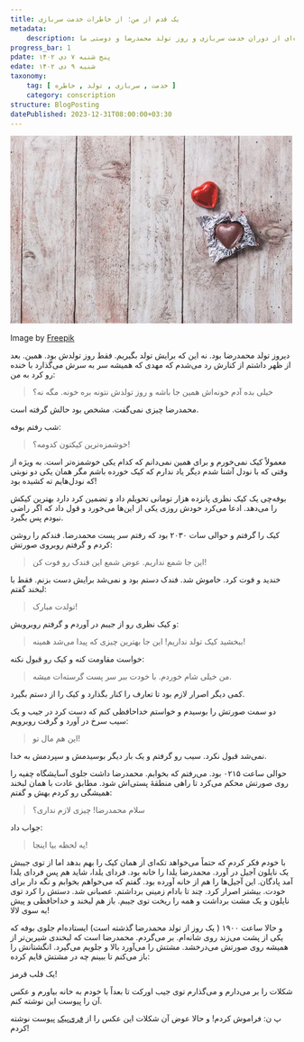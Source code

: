 ```yaml
---
title: یک قدم از من؛ از خاطرات خدمت سربازی
metadata:
    description: خاطره‌ای از دوران خدمت سربازی و روز تولد محمدرضا و دوستی ما
progress_bar: 1
pdate: پنج شنبه ۷ دی ۱۴۰۲
edate: شنبه ۹ دی ۱۴۰۲    
taxonomy:
    tag: [ خدمت , سربازی , تولد , خاطره ]
    category: conscription
structure: BlogPosting
datePublished: 2023-12-31T08:00:00+03:30
---
```

![شکلات کاکائویی به شکل قلب و روکش فویل قرمز](heart-chocolate-wooden-table_23-2147591176.webp?classes=center&loading=lazy)
<div class="align-center">
Image by <a href="https://www.freepik.com/free-photo/heart-chocolate-wooden-table_1011523.htm#query=heart-chocolate-wooden-table_23-2147591176&position=0&from_view=search&track=ais&uuid=b4be9b5c-6ea8-4360-9919-a4d9a7f2bb14">Freepik</a>
</div>

دیروز تولد محمدرضا بود. نه این که برایش تولد بگیریم. فقط روز تولدش بود. همین. بعد از ظهر داشتم از کنارش رد می‌شدم که مهدی که همیشه سر به سرش می‌گذارد با خنده رو کرد به من:

> خیلی بده آدم خونه‌اش همین جا باشه و روز تولدش نتونه بره خونه. مگه نه؟

محمدرضا چیزی نمی‌گفت. مشخص بود حالش گرفته است.

شب رفتم بوفه:

> خوشمزه‌ترین کیکتون کدومه؟!

معمولاً کیک نمی‌خورم و برای همین نمی‌دانم که کدام یکی خوشمزه‌تر است. به ویژه از وقتی که با نودل آشنا شدم دیگر یاد ندارم که کیک خورده باشم مگر همان یکی دو نوبتی که نودل‌هایم ته کشیده بود!

بوفه‌چی یک کیک نظری پانزده هزار تومانی تحویلم داد و تضمین کرد دارد بهترین کیکش را می‌دهد. ادعا می‌کرد خودش روزی یکی از این‌ها می‌خورد و قول داد که اگر راضی نبودم پس بگیرد.

کیک را گرفتم و حوالی سات ۲۰۳۰ بود که  رفتم سر پست محمدرضا. فندکم را روشن کردم و گرفتم روبروی صورتش:

> این جا شمع نداریم. عوض شمع این فندک رو فوت کن!

خندید و فوت کرد. خاموش شد. فندک دستم بود و نمی‌شد برایش دست بزنم. فقط با لبخند گفتم:

> تولدت مبارک!

و کیک نظری رو از جیبم در آوردم و گرفتم روبرویش:

> ببخشید کیک تولد نداریم! این جا بهترین چیزی که پیدا می‌شد همینه!

خواست مقاومت کنه و کیک رو قبول نکنه:

> من خیلی شام خوردم. با خودت ببر سر پست گرسته‌ات میشه.

کمی دیگر اصرار لازم بود تا تعارف را کنار بگذارد و کیک را از دستم بگیرد.

دو سمت صورتش را بوسیدم و خواستم خداحافظی کنم که دست کرد در جیب و یک سیب سرخ در آورد و گرفت روبرویم:

> این هم مال تو!

نمی‌شد قبول نکرد. سیب رو گرفتم و یک بار دیگر بوسیدمش و سپردمش به خدا.



حوالی ساعت ۰۲۱۵ بود. می‌رفتم که بخوابم. محمدرضا داشت جلوی آسایشگاه چفیه را روی صورتش محکم می‌کرد تا راهی منطقهٔ پستی‌اش شود. مطابق عادت با همان لبخند همیشگی رو کردم بهش و گفتم:

> سلام محمدرضا! چیزی لازم نداری؟

جواب داد:

> یه لحظه بیا اینجا!

با خودم فکر کردم که حتماً می‌خواهد تکه‌ای از همان کیک را بهم بدهد اما از توی جیبش یک نایلون آجیل در آورد. محمدرضا یلدا را خانه بود. فردای یلدا، شاید هم پس فردای یلدا آمد پادگان. این آجیل‌ها را هم از خانه آورده بود. گفتم که می‌خواهم بخوابم و نگه دار برای خودت. بیشتر اصرار کرد. چند تا بادام زمینی برداشتم. عصبانی شد. دستش را کرد توی نایلون و یک مشت برداشت و همه را ریخت توی جیبم. باز هم لبخند و خداحافظی و پیش به سوی لالا!



و حالا ساعت ۱۹۰۰ ( یک روز از تولد محمدرضا گذشته است) ایستاده‌ام جلوی بوفه که یکی از پشت می‌زند روی شانه‌ام. بر می‌گردم. محمدرضا است که  لبخندی شیرین‌تر از همیشه روی صورتش می‌درخشد. مشتش را می‌آورد بالا و جلویم می‌گیرد. انگشتانش را باز می‌کنم تا ببینم چه در مشتش قایم کرده:

یک قلب قرمز!

شکلات را بر می‌دارم و می‌گذارم توی جیب اور‌کت تا بعداً با خودم به خانه بیاورم و عکس آن را پیوست این نوشته کنم.

پ ن: فراموش کردم! و حالا عوض آن شکلات این  عکس را از [فری‌پیک](https://www.freepik.com/free-photo/heart-chocolate-wooden-table_1011523.htm) پیوست نوشته کردم!
